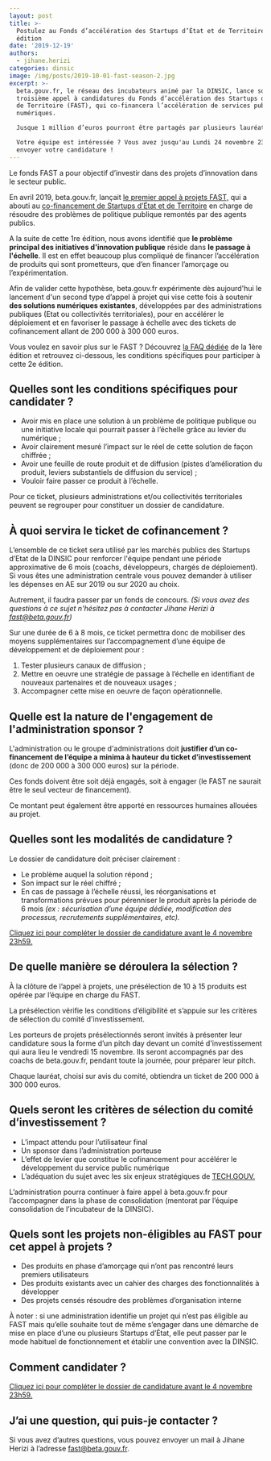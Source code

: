 ```yaml
---
layout: post
title: >-
  Postulez au Fonds d’accélération des Startups d’État et de Territoire ! - 2ème
  édition
date: '2019-12-19'
authors:
  - jihane.herizi
categories: dinsic
image: /img/posts/2019-10-01-fast-season-2.jpg
excerpt: >-
  beta.gouv.fr, le réseau des incubateurs animé par la DINSIC, lance son
  troisième appel à candidatures du Fonds d’accélération des Startups d’État et
  de Territoire (FAST), qui co-financera l’accélération de services publics
  numériques.

  Jusque 1 million d’euros pourront être partagés par plusieurs lauréats.

  Votre équipe est intéressée ? Vous avez jusqu'au Lundi 24 novembre 23h59 pour
  envoyer votre candidature !
---
```

Le fonds FAST a pour objectif d’investir dans des projets d’innovation dans le secteur public.

En avril 2019, beta.gouv.fr, lançait [le premier appel à projets FAST,](https://blog.beta.gouv.fr/dinsic/2019/04/19/fonds-dacceleration-des-startups-detat-faq/) qui a abouti au [co-financement de Startups d’État et de Territoire](https://bit.ly/2KWcIPq) en charge de résoudre des problèmes de politique publique remontés par des agents publics.

A la suite de cette 1re édition, nous avons identifié que **le problème principal des initiatives d'innovation publique** réside dans **le passage à l'échelle**. Il est en effet beaucoup plus compliqué de financer l’accélération de produits qui sont prometteurs, que d’en financer l’amorçage ou l’expérimentation.

Afin de valider cette hypothèse, beta.gouv.fr expérimente dès aujourd'hui le lancement d'un second type d’appel à projet qui vise cette fois à soutenir **des solutions numériques existantes**, développées par des administrations publiques (Etat ou collectivités territoriales), pour en accélérer le déploiement et en favoriser le passage à échelle avec des tickets de cofinancement allant de 200 000 à 300 000 euros.

Vous voulez en savoir plus sur le FAST ? Découvrez [la FAQ dédiée](https://blog.beta.gouv.fr/dinsic/2019/04/19/fonds-dacceleration-des-startups-detat-faq/) de la 1ère édition et retrouvez ci-dessous, les conditions spécifiques pour participer à cette 2e édition.

## Quelles sont les conditions spécifiques pour candidater ?

* Avoir mis en place une solution à un problème de politique publique ou une initiative locale qui pourrait passer à l’échelle grâce au levier du numérique ;
* Avoir clairement mesuré l’impact sur le réel de cette solution de façon chiffrée ;
* Avoir une feuille de route produit et de diffusion (pistes d’amélioration du produit, leviers substantiels de diffusion du service) ;
* Vouloir faire passer ce produit à l’échelle.

Pour ce ticket, plusieurs administrations et/ou collectivités territoriales peuvent se regrouper pour constituer un dossier de candidature.

## À quoi servira le ticket de cofinancement ?

L’ensemble de ce ticket sera utilisé par les marchés publics des Startups d’Etat de la DINSIC pour renforcer l'équipe pendant une période approximative de 6 mois (coachs, développeurs, chargés de déploiement). Si vous êtes une administration centrale vous pouvez demander à utiliser les dépenses en AE sur 2019 ou sur 2020 au choix.

Autrement, il faudra passer par un fonds de concours. *(Si vous avez des questions à ce sujet n'hésitez pas à contacter Jihane Herizi à fast@beta.gouv.fr)*

Sur une durée de 6 à 8 mois, ce ticket permettra donc de mobiliser des moyens supplémentaires sur l’accompagnement d’une équipe de développement et de déploiement pour :

1. Tester plusieurs canaux de diffusion ;
2. Mettre en oeuvre une stratégie de passage à l’échelle en identifiant de nouveaux partenaires et de nouveaux usages ;
3. Accompagner cette mise en oeuvre de façon opérationnelle.

## Quelle est la nature de l'engagement de l'administration sponsor ?

L'administration ou le groupe d'administrations doit **justifier d’un co-financement de l’équipe a minima à hauteur du ticket d’investissement** (donc de 200 000 à 300 000 euros) sur la période.

Ces fonds doivent être soit déjà engagés, soit à engager (le FAST ne saurait être le seul vecteur de financement).

Ce montant peut également être apporté en ressources humaines allouées au projet.

## Quelles sont les modalités de candidature ?

Le dossier de candidature doit préciser clairement :

* Le problème auquel la solution répond ;
* Son impact sur le réel chiffré ;
* En cas de passage à l’échelle réussi, les réorganisations et transformations prévues pour pérenniser le produit après la période de 6 mois *(ex : sécurisation d’une équipe dédiée, modification des processus, recrutements supplémentaires, etc).*

[Cliquez ici pour compléter le dossier de candidature avant le 4 novembre 23h59.](https://www.demarches-simplifiees.fr/commencer/fast2)

## De quelle manière se déroulera la sélection ?

À la clôture de l’appel à projets, une présélection de 10 à 15 produits est opérée par l’équipe en charge du FAST.

La présélection vérifie les conditions d’éligibilité et s’appuie sur les critères de sélection du comité d'investissement.

Les porteurs de projets présélectionnés seront invités à présenter leur candidature sous la forme d’un pitch day devant un comité d'investissement qui aura lieu le vendredi 15 novembre. Ils seront accompagnés par des coachs de beta.gouv.fr, pendant toute la journée, pour préparer leur pitch.

Chaque lauréat, choisi sur avis du comité, obtiendra un ticket de 200 000 à 300 000 euros.

## Quels seront les critères de sélection du comité d’investissement ?

* L’impact attendu pour l’utilisateur final
* Un sponsor dans l’administration porteuse
* L’effet de levier que constitue le cofinancement pour accélérer le développement du service public numérique
* L’adéquation du sujet avec les six enjeux stratégiques de [TECH.GOUV.](https://www.numerique.gouv.fr/publication/tech-gouv-strategie-et-feuille-de-route-2019-2021/)

L’administration pourra continuer à faire appel à beta.gouv.fr pour l’accompagner dans la phase de consolidation (mentorat par l’équipe consolidation de l’incubateur de la DINSIC).

## Quels sont les projets non-éligibles au FAST pour cet appel à projets ?

* Des produits en phase d’amorçage qui n’ont pas rencontré leurs premiers utilisateurs
* Des produits existants avec un cahier des charges des fonctionnalités à développer
* Des projets censés résoudre des problèmes d’organisation interne

À noter : si une administration identifie un projet qui n’est pas éligible au FAST mais qu’elle souhaite tout de même s’engager dans une démarche de mise en place d’une ou plusieurs Startups d’État, elle peut passer par le mode habituel de fonctionnement et établir une convention avec la DINSIC.

## Comment candidater ?

[Cliquez ici pour compléter le dossier de candidature avant le 4 novembre 23h59.](https://www.demarches-simplifiees.fr/commencer/fast2)

## J’ai une question, qui puis-je contacter ?

Si vous avez d’autres questions, vous pouvez envoyer un mail à Jihane Herizi à l’adresse [fast@beta.gouv.fr](mailto:fast@beta.gouv.fr).
